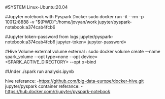 #SYSTEM
Linux-Ubuntu:20.04

#Jupyter notebook with Pyspark Docker
sudo docker run -it --rm -p 10012:8888 -v "${PWD}":/home/jovyan/work jupyter/pyspark-notebook:a374cab4fcb6

#Jupyter token-password from logs jupyter/pyspark-notebook:a374cab4fcb6
jupyter-token=<JUPYTER-TOKEN>
jupyter-password=<JUPYTER-PASSWORD>

#Hive Volume external
volume external :
sudo docker volume create --name spark_volume --opt type=none --opt device=<SPARK_ACTIVE_DIRECTORY> --opt o=bind

#Under ./spark run analysis.ipynb


hive referance:
-https://github.com/big-data-europe/docker-hive.git
jupyter/pyspark container referance:
-https://hub.docker.com/r/jupyter/pyspark-notebook
